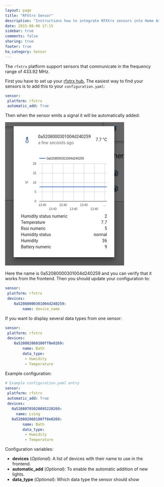 ```yaml
---
layout: page
title: "RFXtrx Sensor"
description: "Instructions how to integrate RFXtrx sensors into Home Assistant."
date: 2015-08-06 17:15
sidebar: true
comments: false
sharing: true
footer: true
ha_category: Sensor
---
```


The `rfxtrx` platform support sensors that communicate in the frequency range of 433.92 MHz.

First you have to set up your [rfxtrx hub.](/components/rfxtrx/)
The easiest way to find your sensors is to add this to your `configuration.yaml`:

```yaml
sensor: 
 platform: rfxtrx
 automatic_add: True
```

Then when the sensor emits a signal it will be automatically added:

<p class='img'>
<img src='/images/components/rfxtrx/sensor.png' />
</p>

Here the name is 0a52080000301004d240259 and you can verify that it works from the frontend. 
Then you should update your configuration to:

```yaml
sensor:
 platform: rfxtrx
 devices:
    0a52080000301004d240259: 
        name: device_name
```

If you want to display several data types from one sensor:

```yaml
sensor: 
 platform: rfxtrx
 devices:
    0a520802060100ff0e0269: 
        name: Bath
        data_type: 
         - Humidity
         - Temperature
```



Example configuration:

```yaml
# Example configuration.yaml entry
sensor: 
 platform: rfxtrx
 automatic_add: True
 devices:
   0a52080705020095220269:
     name: Lving
   0a520802060100ff0e0269:
        name: Bath
        data_type: 
         - Humidity
         - Temperature
```

Configuration variables:

- **devices**  (*Optional*): A list of devices with their name to use in the frontend.
- **automatic_add** (*Optional*): To enable the automatic addition of new lights.
- **data_type**  (*Optional*): Which data type the sensor should show

